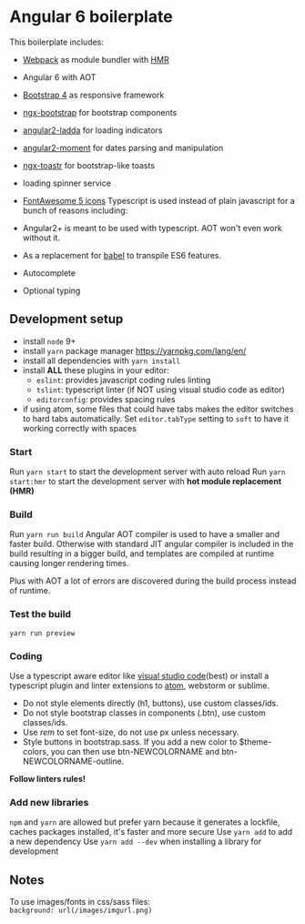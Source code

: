 # Angular 6 boilerplate
This boilerplate includes:  

* [Webpack](https://webpack.github.io/) as module bundler with [HMR](https://webpack.js.org/concepts/hot-module-replacement/)
* Angular 6 with AOT
* [Bootstrap 4](https://v4-alpha.getbootstrap.com/getting-started/introduction/) as responsive framework
* [ngx-bootstrap](https://valor-software.com/ngx-bootstrap) for bootstrap components
* [angular2-ladda](https://github.com/moff/angular2-ladda) for loading indicators 
* [angular2-moment](https://github.com/urish/angular2-moment) for dates parsing and manipulation
* [ngx-toastr](https://github.com/scttcper/ngx-toastr) for bootstrap-like toasts
* loading spinner service
* [FontAwesome 5 icons](https://fontawesome.com) 
Typescript is used instead of plain javascript for a bunch of reasons including:

* Angular2+ is meant to be used with typescript. AOT won't even work without it.
* As a replacement for [babel](https://babeljs.io/) to transpile ES6 features.
* Autocomplete
* Optional typing

## Development setup

 - install `node` 9+
 - install `yarn` package manager https://yarnpkg.com/lang/en/
 - install all dependencies with `yarn install`
 - install **ALL** these plugins in your editor:
   - `eslint`: provides javascript coding rules linting
   - `tslint`: typescript linter (if NOT using visual studio code as editor)
   - `editorconfig`: provides spacing rules
 - if using atom, some files that could have tabs makes the editor switches to hard tabs automatically. Set `editor.tabType` setting to `soft` to have it working correctly with spaces

### Start

Run `yarn start` to start the development server with auto reload
Run `yarn start:hmr` to start the development server with **hot module replacement (HMR)**

### Build

Run `yarn run build`
Angular AOT compiler is used to have a smaller and faster build. Otherwise with standard JIT angular compiler is included in the build resulting in a bigger build, and templates are compiled at runtime causing longer rendering times. 

Plus with AOT a lot of errors are discovered during the build process instead of runtime.

### Test the build
`yarn run preview`

### Coding
Use a typescript aware editor like [visual studio code](https://code.visualstudio.com/)(best) or install a typescript plugin and linter extensions to [atom](https://atom.io/), webstorm or sublime.

* Do not style elements directly (h1, buttons), use custom classes/ids.
* Do not style bootstrap classes in components (.btn), use custom classes/ids.
* Use *rem* to set font-size, do not use px unless necessary.
* Style buttons in bootstrap.sass. If you add a new color to $theme-colors, you can then use btn-NEWCOLORNAME and btn-NEWCOLORNAME-outline.

**Follow linters rules!**

### Add new libraries

`npm` and `yarn` are allowed but prefer yarn because it generates a lockfile, caches packages installed, it's faster and more secure
Use `yarn add` to add a new dependency
Use `yarn add --dev` when installing a library for development

## Notes
To use images/fonts in css/sass files:  
`background: url(/images/imgurl.png)`
